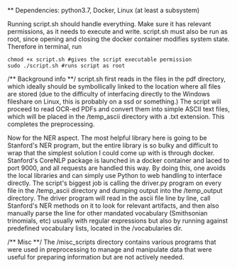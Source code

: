 ** Dependencies: python3.7, Docker, Linux (at least a subsystem)

Running script.sh should handle everything. Make sure it has relevant permissions, as it needs to execute and write. 
script.sh must also be run as root, since opening and closing the docker container modifies system state. Therefore in terminal, run
```
chmod +x script.sh #gives the script executable permission
sudo ./script.sh #runs script as root
```


/** Background info **/
script.sh first reads in the files in the pdf directory, which ideally should be symbollically linked to the location where all files are stored (due to the difficulty of interfacing directly to the Windows fileshare on Linux, this is probably on a ssd or something.) The script will proceed to read OCR-ed PDFs and convert them into simple ASCII text files, which will be placed in the /temp_ascii directory with a .txt extension. This completes the preprocessing.

Now for the NER aspect.
The most helpful library here is going to be Stanford's NER program, but the entire library is so bulky and difficult to wrap that the simplest solution I could come up with is through docker. Stanford's CoreNLP package is launched in a docker container and laced to port 9000, and all requests are handled this way. By doing this, one avoids the local libraries and can simply use Python to web handling to interface directly.
The script's biggest job is calling the driver.py program on every file in the /temp_ascii directory and dumping output into the /temp_output directory. The driver program will read in the ascii file line by line, call Stanford's NER methods on it to look for relevant artifacts, and then also manually parse the line for other mandated vocabulary (Smithsonian trinomials, etc) usually with regular expressions but also by running against predefined vocabulary lists, located in the /vocabularies dir. 


/** Misc **/
The /misc_scripts directory contains various programs that were used in preprocessing to manage and manipulate data that were useful for preparing information but are not actively needed.
